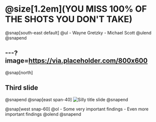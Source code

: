 # @size[1.2em](YOU MISS 100% OF THE SHOTS YOU DON'T TAKE)
@snap[south-east default]
    @ul
    - Wayne Gretzky
      - Michael Scott
    @ulend
@snapend

---?image=https://via.placeholder.com/800x600
---

@snap[north]
## Third slide
@snapend
@snap[east span-40]
![Silly title slide](https://via.placeholder.com/800x600)
@snapend

@snap[west snap-60]
    @ol
    - Some very important findings
    - Even more important findings
    @olend
@snapend

